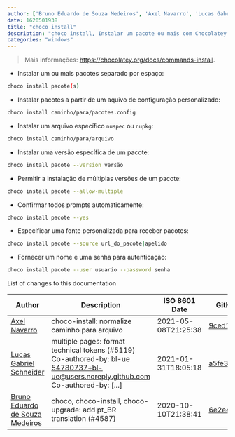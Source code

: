 ```yaml
---
author: ['Bruno Eduardo de Souza Medeiros', 'Axel Navarro', 'Lucas Gabriel Schneider']
date: 1620501938
title: "choco install"
description: "choco install, Instalar um pacote ou mais com Chocolatey."
categories: "windows"
---
```

> Mais informações: <https://chocolatey.org/docs/commands-install>.

- Instalar um ou mais pacotes separado por espaço:

```bash
choco install pacote(s)
```

- Instalar pacotes a partir de um aquivo de configuração personalizado:

```bash
choco install caminho/para/pacotes.config
```

- Instalar um arquivo específico `nuspec` ou `nupkg`:

```bash
choco install caminho/para/arquivo
```

- Instalar uma versão específica de um pacote:

```bash
choco install pacote --version versão
```

- Permitir a instalação de múltiplas versões de um pacote:

```bash
choco install pacote --allow-multiple
```

- Confirmar todos prompts automaticamente:

```bash
choco install pacote --yes
```

- Especificar uma fonte personalizada para receber pacotes:

```bash
choco install pacote --source url_do_pacote|apelido
```

- Fornecer um nome e uma senha para autenticação:

```bash
choco install pacote --user usuario --password senha
```
List of changes to this documentation


Author | Description | ISO 8601 Date | GitHub link
------|-----|-----|-----
[Axel Navarro](mailto:navarroaxel@gmail.com) | choco-install: normalize caminho para arquivo | 2021-05-08T21:25:38 | [9ced165bacfb](https://github.com/tldr-pages/tldr/commit/9ced165bacfb4e41eec60342aa7399d04f10b115)
[Lucas Gabriel Schneider](mailto:casdpa@gmail.com) | multiple pages: format technical tokens (#5119) Co-authored-by: bl-ue <54780737+bl-ue@users.noreply.github.com> Co-authored-by: [...] | 2021-01-31T18:05:18 | [a5fe31bc47ae](https://github.com/tldr-pages/tldr/commit/a5fe31bc47aece3efa5e66b52b3cf384f27d5d72)
[Bruno Eduardo de Souza Medeiros](mailto:50559336+brunoeduardodev@users.noreply.github.com) | choco, choco-install, choco-upgrade: add pt_BR translation (#4587) | 2020-10-10T21:38:41 | [6e2e4195b6ca](https://github.com/tldr-pages/tldr/commit/6e2e4195b6cabc330c05c22b026e47dbc7ec3446)

